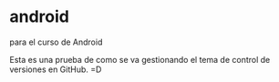 # android
para el curso de Android

Esta es una prueba de como se va gestionando el tema de control de versiones en GitHub. =D

